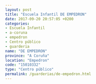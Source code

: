 ```yaml
---
layout: post
title: "Escuela Infantil DE EMPEDRON"
date: 2017-09-20 20:57:05 +0200
categories:
- Escuela Infantil
- a-coruna
- empedron
- Centro público
- guarderia
name: "DE EMPEDRON"
province: "A Coruña"
location: "Empedron"
code: "15010332"
type: "Centro público"
permalink: /guarderias/de-empedron.html
---
```

